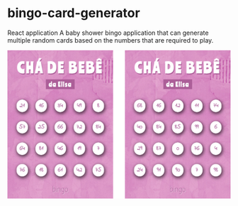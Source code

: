 # bingo-card-generator

React application
A baby shower bingo application that can generate multiple random cards based on the numbers that are required to play.

![print from the working application](./public/images/bingo-card-printscreen.png)
